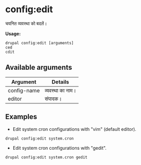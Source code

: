 # config:edit
चयनित व्यवस्था को बदलें।

**Usage:**
```
drupal config:edit [arguments]
ced
cdit
```

## Available arguments
Argument | Details
---------|-------------
config-name | व्यवस्था का नाम।
editor | संपादक।

## Examples
* Edit system cron configurations with "vim" (default editor).
```
drupal config:edit system.cron
```
* Edit system cron configurations with "gedit".
```
drupal config:edit system.cron gedit
```
